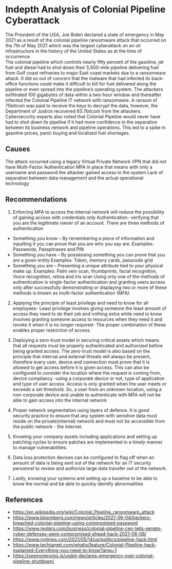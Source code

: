 # Indepth Analysis of Colonial Pipeline Cyberattack

The President of the USA, Joe Biden declared a state of emergency in May 2021 as a result of the colonial pipeline ransomware attack that occurred on the 7th of May 2021 which was the largest cyberattack on an oil infrastructure in the history of the United States as at the time of occurrence.  
The colonial pipeline which controls nearly fifty percent of the gasoline, jet fuel and diesel had to shut down their 5,500-mile pipeline delivering fuel from Gulf coast refineries to major East coast markets due to a ransomware attack.  It did so out of concern that the malware that had infected its back-office functions could make it difficult to bill for fuel delivered along the pipeline or even spread into the pipeline’s operating system. The attackers exfiltrated 100 gigabytes of data within a two-hour window and thereafter infected the Colonial Pipeline IT network with ransomware. A ransom of 75bitcoin was paid to receive the keys to decrypt the data, however, the Department of Justice recovered 63.7bitcoin from the attackers.
Cybersecurity experts also noted that Colonial Pipeline would never have had to shut down its pipeline if it had more confidence in the separation between its business network and pipeline operations. 
This led to a spike in gasoline prices, panic buying and localized fuel shortages.

## Causes
The attack occurred using a legacy Virtual Private Network VPN that did not have Multi-Factor Authentication MFA in place that means with only a username and password the attacker gained access to the system
Lack of separation between data management and the actual operational technology

## Recommendations
1. Enforcing MFA to access the internal network will reduce the possibility of gaining access with credentials only
Authentication- verifying that you are the legitimate owner of an account. There are three methods of authentication 
- Something you know – By remembering a piece of information and inputting it you can prove that you are who you say are. Examples:  Passwords, Passphrases and PIN
- Something you have – By possessing something you can prove that you are a given entity Examples: Token, memory cards, passcode grid
- Something you are – Presenting a unique attribute tied to your physical make up. Examples: Palm vein scan, thumbprints, facial recognition, Voice recognition, retina and iris scan
Using only one of the methods of authentication is single-factor authentication and granting users access only after successfully demonstrating or displaying two or more of these methods is known as multi-factor authentication (MFA). 
2. Applying the principle of least privilege and need to know for all employees- Least privilege involves giving someone the least amount of access they need to do their job and nothing extra while need to know involves granting someone access to resources when they need it and revoke it when it is no longer required- The proper combination of these enables proper restriction of access. 
3. Deploying a zero-trust model in securing critical assets which means that all requests must be properly authenticated and authorized before being granted access. The zero-trust model is also based on the principle that internal and external threats will always be present, therefore every user, device and connection must prove that it is allowed to get access before it is given access.
This can also be configured to consider the location where the request is coming from, device compliancy -using a corporate device or not, type of application and type of user access. Access is only granted when the user meets or exceeds a set threshold. 
So, a user from an unknown location, using a non-corporate device and unable to authenticate with MFA will not be able to gain access into the internal network
4. Proper network segmentation using layers of defence. It is good security practice to ensure that any system with sensitive data must reside on the private(internal) network and must not be accessible from the public network - the internet.
 
5. Knowing your company assets including applications and setting up patching cycles to ensure patches are implemented in a timely manner to manage vulnerabilities.
 
6. Data loss protection devices can be configured to flag off when an amount of data is being sent out of the network for an IT security personnel to review and authorize large data transfer out of the network.
 
7. Lastly, knowing your systems and setting up a baseline to be able to know the normal and be able to quickly identify abnormalities 

## References
- https://en.wikipedia.org/wiki/Colonial_Pipeline_ransomware_attack
- https://www.bloomberg.com/news/articles/2021-06-04/hackers-breached-colonial-pipeline-using-compromised-password
- https://www.reuters.com/business/colonial-pipeline-ceo-tells-senate-cyber-defenses-were-compromised-ahead-hack-2021-06-08/
- https://www.nytimes.com/2021/05/14/us/politics/pipeline-hack.html
- https://www.techtarget.com/whatis/feature/Colonial-Pipeline-hack-explained-Everything-you-need-to-know?amp=1
- https://seemorerocks.is/usdot-declares-emergency-over-colonial-pipeline-shutdown/